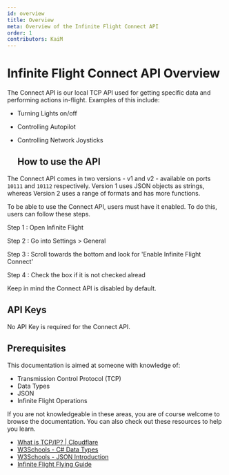 ```yaml
---
id: overview
title: Overview
meta: Overview of the Infinite Flight Connect API
order: 1
contributors: KaiM
---
```


# Infinite Flight Connect API Overview

The Connect API is our local TCP API used for getting specific data and performing actions in-flight. Examples of this include:

- Turning Lights on/off
- Controlling Autopilot
- Controlling Network Joysticks

  ## How to use the API

The Connect API comes in two versions - v1 and v2 - available on ports `10111` and `10112` respectively. Version 1 uses JSON objects as strings, whereas Version 2 uses a range of formats and has more functions.

To be able to use the Connect API, users must have it enabled. To do this, users can follow these steps.

Step 1
: Open Infinite Flight

Step 2
: Go into Settings > General

Step 3
: Scroll towards the bottom and look for 'Enable Infinite Flight Connect'

Step 4
: Check the box if it is not checked alread

Keep in mind the Connect API is disabled by default.

## API Keys

No API Key is required for the Connect API.

## Prerequisites

This documentation is aimed at someone with knowledge of:

- Transmission Control Protocol (TCP)
- Data Types
- JSON
- Infinite Flight Operations

If you are not knowledgeable in these areas, you are of course welcome to browse the documentation. You can also check out these resources to help you learn.

- [What is TCP/IP? | Cloudflare](https://www.cloudflare.com/learning/ddos/glossary/tcp-ip/)
- [W3Schools - C# Data Types](https://www.w3schools.com/cs/cs_data_types.asp)
- [W3Schools - JSON Introduction](https://www.w3schools.com/js/js_json_intro.asp)
- [Infinite Flight Flying Guide](/guide/flying-guide)